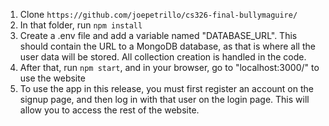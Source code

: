 1. Clone `https://github.com/joepetrillo/cs326-final-bullymaguire/`
2. In that folder, run `npm install`
3. Create a .env file and add a variable named "DATABASE_URL". This should contain the URL to a MongoDB database, as that is where all the user data will be stored. All collection creation is handled in the code.
4. After that, run `npm start`, and in your browser, go to "localhost:3000/" to use the website
5. To use the app in this release, you must first register an account on the signup page, and then log in with that user on the login page. This will allow you to access the rest of the website.
